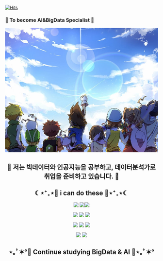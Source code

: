 [![Hits](https://hits.seeyoufarm.com/api/count/incr/badge.svg?url=https%3A%2F%2Fgithub.com%2F2Seungsu&count_bg=%2379C83D&title_bg=%23555555&icon=&icon_color=%23E7E7E7&title=hits&edge_flat=false)](https://hits.seeyoufarm.com)
### 👋 To become AI&BigData Specialist 👋
![digimon](digimon-adventure.jpg)

<h2 align="center">
🌱 저는 빅데이터와 인공지능을 공부하고, 데이터분석가로 취업을 준비하고 있습니다. 🌱
</h2>

<h2 align="center">☾⋆⁺₊⋆💙 i can do these 💙⋆⁺₊⋆☾</h2>
 
<p align="center"><img src="https://img.shields.io/badge/python-3670A0?style=for-the-badge&logo=python&logoColor=ffdd54"/></a> <img src="https://img.shields.io/badge/r-%23276DC3.svg?style=for-the-badge&logo=r&logoColor=white"/></a><img src="https://img.shields.io/badge/-Julia-9558B2?style=for-the-badge&logo=julia&logoColor=white"/></a> </p>

<p align="center"><img src="https://img.shields.io/badge/HTML-E34F26?style=flat-square&logo=HTML5&logoColor=white"/></a>  <img src="https://img.shields.io/badge/CSS-1572B6?style=flat-square&logo=CSS3&logoColor=white"/></a>   <img src="https://img.shields.io/badge/MariaDB-003545?style=flat-square&logo=MariaDB&logoColor=white"/></a>  </p>

<p align="center"><img src="https://img.shields.io/badge/numpy-%23013243.svg?style=for-the-badge&logo=numpy&logoColor=white"/></a> <img src="https://img.shields.io/badge/pandas-%23150458.svg?style=for-the-badge&logo=pandas&logoColor=wh ite"/></a>  <img src="https://img.shields.io/badge/Matplotlib-%23ffffff.svg?style=for-the-badge&logo=Matplotlib&logoColor=black"/></a> </p> 
<p align="center"><img src="https://img.shields.io/badge/scikit--learn-%23F7931E.svg?style=for-the-badge&logo=scikit-learn&logoColor=white"/></a> <img src="https://img.shields.io/badge/Keras-%23D00000.svg?style=for-the-badge&logo=Keras&logoColor=white"/></a> </p>


<h2 align="center">⋆｡ﾟ✶°💜 Continue studying BigData & AI 💜⋆｡ﾟ✶°</h2>
<!--
<p align="center"><a href="https://wonjongah.tistory.com/"><img src="https://img.shields.io/badge/My tech blog-A9BCF5?style=flat-square&logo=Undertale&logoColor=white&link=https://wonjongah.tistory.com/"/></a>  <a href="mailto:wonjongah@gmail.com"><img src="https://img.shields.io/badge/Gmail-D0A9F5?style=flat-square&logo=Gmail&logoColor=white&link=mailto:wonjongah@gmail.com"/></a></p>
!-->




<!--

- 🔭 I’m currently working on ...
- 🌱 I’m currently learning ...
- 👯 I’m looking to collaborate on ...
- 🤔 I’m looking for help with ...
- 💬 Ask me about ...
- 📫 How to reach me: ...
- 😄 Pronouns: ...
- ⚡ Fun fact: ...
-->
